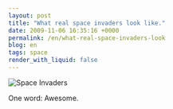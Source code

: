```yaml
---
layout: post
title: "What real space invaders look like."
date: 2009-11-06 16:35:16 +0000
permalink: /en/what-real-space-invaders-look
blog: en
tags: space
render_with_liquid: false
---
```


<img src="http://www.geekologie.com/2009/11/05/real-invaders.jpg" alt="Space Invaders">

<p>One word: Awesome.</p>
